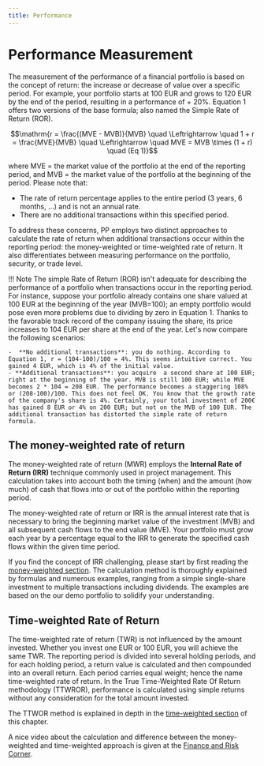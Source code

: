 ```yaml
---
title: Performance
---
```

# Performance Measurement
The measurement of the performance of a financial portfolio is based on the concept of return: the increase or decrease of value over a specific period. For example, your portfolio starts at 100 EUR and grows to 120 EUR by the end of the period, resulting in a performance of + 20%. Equation 1 offers two versions of the base formula; also named the Simple Rate of Return (ROR).

$$\mathrm{r = \frac{(MVE - MVB)}{MVB} \quad \Leftrightarrow \quad 1 + r = \frac{MVE}{MVB} \quad \Leftrightarrow \quad MVE = MVB \times (1 + r) \quad (Eq  1)}$$

where MVE = the market value of the portfolio at the end of the reporting period, and MVB = the market value of the portfolio at the beginning of the period. Please note that:

- The rate of return percentage applies to the entire period (3 years, 6 months, ...) and is not an annual rate.
- There are no additional transactions within this specified period.

To address these concerns, PP employs two distinct approaches to calculate the rate of return when additional transactions occur within the reporting period: the money-weighted or time-weighted rate of return. It also differentiates between measuring performance on the portfolio, security, or trade level.

!!! Note
    The simple Rate of Return (ROR) isn't adequate for describing the performance of a portfolio when transactions occur in the reporting period. For instance, suppose your portfolio already contains one share valued at 100 EUR at the beginning of the year (MVB=100); an empty portfolio would pose even more problems due to dividing by zero in Equation 1. Thanks to the favorable  track record of the company issuing the share, its price increases to 104 EUR per share at the end of the year. Let's now compare the following scenarios:
    
    -  **No additional transactions**: you do nothing. According to Equation 1, r = (104-100)/100 = 4%. This seems intuitive correct. You gained 4 EUR, which is 4% of the initial value.
    - **Additional transactions**: you acquire  a second share at 100 EUR; right at the beginning of the year. MVB is still 100 EUR; while MVE becomes 2 * 104 = 208 EUR. The performance becomes a staggering 108% or (208-100)/100. This does not feel OK. You know that the growth rate of the company's share is 4%. Certainly, your total investment of 200€ has gained 8 EUR or 4% on 200 EUR; but not on the MVB of 100 EUR. The additional transaction has distorted the simple rate of return formula.

## The money-weighted rate of return
The money-weighted rate of return (MWR) employs the **Internal Rate of Return (IRR)** technique commonly used in project management. This calculation takes into account both the timing (when) and the amount (how much) of cash that flows into or out of the portfolio within the reporting period.

The money-weighted rate of return or IRR is the annual interest rate that is necessary to bring the beginning market value of the investment (MVB) and all subsequent cash flows to the end value (MVE). Your portfolio must grow each year by a percentage equal to the IRR to generate the specified cash flows within the given time period.

If you find the concept of IRR challenging, please start by first reading the [money-weighted section](./money-weighted.md). The calculation method is thoroughly explained by formulas and numerous examples, ranging from a simple single-share investment to multiple transactions including dividends. The examples are based on the our demo portfolio to solidify your understanding.

## Time-weighted Rate of Return
The time-weighted rate of return (TWR) is not influenced by the amount invested. Whether you invest one EUR or 100 EUR, you will achieve the same TWR. The reporting period is divided into several holding periods, and for each holding period, a return value is calculated and then compounded into an overall return. Each period carries equal weight; hence the name time-weighted rate of return. In the True Time-Weighted Rate Of Return methodology (TTWROR), performance is calculated using simple returns without any consideration for the total amount invested.

The TTWOR method is explained in depth in the [time-weighted section](./time-weighted.md) of this chapter.

A nice video about the calculation and difference between the money-weighted and time-weighted approach is given at the [Finance and Risk Corner](https://www.youtube.com/watch?v=moNiiau33u0).